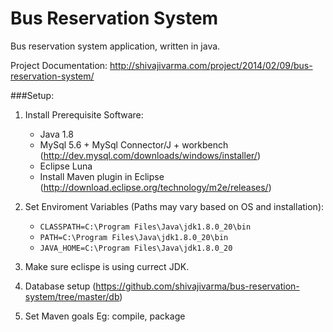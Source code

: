 Bus Reservation System
======================
Bus reservation system application, written in java.

Project Documentation: http://shivajivarma.com/project/2014/02/09/bus-reservation-system/


###Setup:

1. Install Prerequisite Software:
	* Java 1.8
	* MySql 5.6 + MySql Connector/J + workbench (http://dev.mysql.com/downloads/windows/installer/)
	* Eclipse Luna
	* Install Maven plugin in Eclipse (http://download.eclipse.org/technology/m2e/releases/)

2. Set Enviroment Variables (Paths may vary based on OS and installation): 
	* ```CLASSPATH=C:\Program Files\Java\jdk1.8.0_20\bin```
	* ```PATH=C:\Program Files\Java\jdk1.8.0_20\bin```
	* ```JAVA_HOME=C:\Program Files\Java\jdk1.8.0_20```

3. Make sure eclispe is using currect JDK.

3. Database setup (https://github.com/shivajivarma/bus-reservation-system/tree/master/db)

4. Set Maven goals Eg: compile, package
